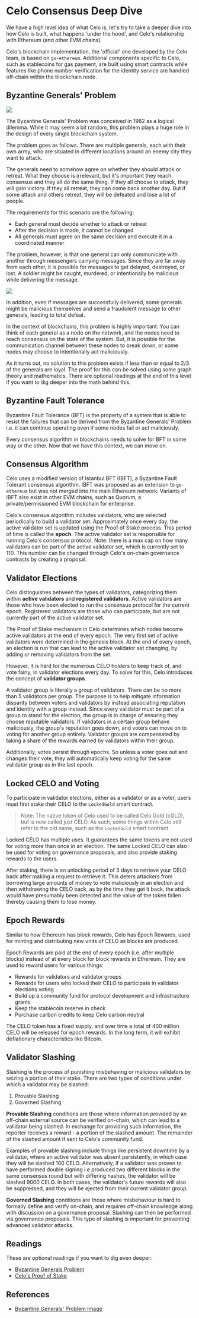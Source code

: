# Celo Consensus Deep Dive

We have a high level idea of what Celo is, let's try to take a deeper dive into how Celo is built, what happens 'under the hood', and Celo's relationship with Ethereum (and other EVM chains).

Celo's blockchain implementation, the 'official' one developed by the Celo team, is based on `go-ethereum`. Additional components specific to Celo, such as stablecoins for gas payment, are built using smart contracts while features like phone number verification for the identity service are handled off-chain within the blockchain node.

## Byzantine Generals' Problem

![](https://i.imgur.com/zB8j69T.png)

The Byzantine Generals' Problem was conceived in 1982 as a logical dilemma. While it may seem a bit random, this problem plays a huge role in the design of every single blockchain system.

The problem goes as follows. There are multiple generals, each with their own army, who are situated in different locations around an enemy city they want to attack.

The generals need to somehow agree on whether they should attack or retreat. What they choose is irrelevant, but it's important they reach consensus and they all do the same thing. If they all choose to attack, they will gain victory. If they all retreat, they can come back another day. But if some attack and others retreat, they will be defeated and lose a lot of people.

The requirements for this scenario are the following:

- Each general must decide whether to attack or retreat
- After the decision is made, it cannot be changed
- All generals must agree on the same decision and execute it in a coordinated manner

The problem, however, is that one general can only communicate with another through messengers carrying messages. Since they are far away from each other, it is possible for messages to get delayed, destroyed, or lost. A soldier might be caught, murdered, or intentionally be malicious while delivering the message.

![](https://i.imgur.com/ZyJ7p1s.png)

In addition, even if messages are successfully delivered, some generals might be malicious themselves and send a fraudulent message to other generals, leading to total defeat.

In the context of blockchains, this problem is highly important. You can think of each general as a node on the network, and the nodes need to reach consensus on the state of the system. But, it is possible for the communication channel between these nodes to break down, or some nodes may choose to intentionally act maliciously.

As it turns out, no solution to this problem exists if less than or equal to 2/3 of the generals are loyal. The proof for this can be solved using some graph theory and mathematics. There are optional readings at the end of this level if you want to dig deeper into the math behind this.

<Quiz questionId="214b91ed-c2a1-4cf8-a2af-550029bbeb1e" />

## Byzantine Fault Tolerance

Byzantine Fault Tolerance (BFT) is the property of a system that is able to resist the failures that can be derived from the Byzantine Generals' Problem i.e. it can continue operating even if some nodes fail or act maliciously.

Every consensus algorithm in blockchains needs to solve for BFT in some way or the other. Now that we have this context, we can move on.

<Quiz questionId="c248857e-c8f5-47f1-8cba-ce71716da823" />

## Consensus Algorithm

Celo uses a modified version of Istanbul BFT (IBFT), a Byzantine Fault Tolerant consensus algorithm. IBFT was proposed as an extension to `go-ethereum` but was not merged into the main Ethereum network. Variants of IBFT also exist in other EVM chains, such as Quorum, a private/permissioned EVM blockchain for enterprise.

Celo's consensus algorithm includes validators, who are selected periodically to build a validator set. Approximately once every day, the active validator set is updated using the Proof of Stake process. This period of time is called the **epoch**. The active validator set is responsible for running Celo's consensus protocol. Note: there is a max cap on how many validators can be part of the active validator set, which is currently set to 110. This number can be changed through Celo's on-chain governance contracts by creating a proposal.

## Validator Elections

Celo distinguishes between the types of validators, categorizing them within **active validators** and **registered validators**. Active validators are those who have been elected to run the consensus protocol for the current epoch. Registered validators are those who can participate, but are not currently part of the active validator set.

The Proof of Stake mechanism in Celo determines which nodes become active validators at the end of every epoch. The very first set of active validators were determined in the genesis block. At the end of every epoch, an election is run that can lead to the active validator set changing, by adding or removing validators from the set.

However, it is hard for the numerous CELO holders to keep track of, and vote fairly, in validator elections every day. To solve for this, Celo introduces the concept of **validator groups**.

A validator group is literally a group of validators. There can be no more than 5 validators per group. The purpose is to help mitigate information disparity between voters and validators by instead associating reputation and identity with a group instead. Since every validator must be part of a group to stand for the election, the group is in charge of ensuring they choose reputable validators. If validators in a certain group behave maliciously, the group's reputation goes down, and voters can move on to voting for another group entirely. Validator groups are compensated by taking a share of the rewards earned by validators within their group.

Additionally, votes persist through epochs. So unless a voter goes out and changes their vote, they will automatically keep voting for the same validator group as in the last epoch.

<Quiz questionId="4f0cfe8f-903a-4b79-93c3-c34a99b1505b" />
<Quiz questionId="8a06f6fc-5621-4591-b1fe-3b8442148620" />

## Locked CELO and Voting

To participate in validator elections, either as a validator or as a voter, users must first stake their CELO to the `LockedGold` smart contract.

> Note: The native token of Celo used to be called Celo Gold (cGLD), but is now called just CELO. As such, some things within Celo still refer to the old name, such as the `LockedGold` smart contract.

Locked CELO has multiple uses. It guarantees the same tokens are not used for voting more than once in an election. The same Locked CELO can also be used for voting on governance proposals, and also provide staking rewards to the users.

After staking, there is an unlocking period of 3 days to retrieve your CELO back after making a request to retrieve it. This deters attackers from borrowing large amounts of money to vote maliciously in an election and then withdrawing the CELO back, as by the time they get it back, the attack would have presumably been detected and the value of the token fallen thereby causing them to lose money.

## Epoch Rewards

Similar to how Ethereum has block rewards, Celo has Epoch Rewards, used for minting and distributing new units of CELO as blocks are produced.

Epoch Rewards are paid at the end of every epoch (i.e. after multiple blocks) instead of at every block for block rewards in Ethereum. They are used to reward users for various things:

- Rewards for validators and validator groups
- Rewards for users who locked their CELO to participate in validator elections voting
- Build up a community fund for protocol development and infrastructure grants
- Keep the stablecoin reserve in check
- Purchase carbon credits to keep Celo carbon neutral

The CELO token has a fixed supply, and over time a total of 400 million CELO will be released for epoch rewards. In the long term, it will exhibit deflationary characteristics like Bitcoin.

## Validator Slashing

Slashing is the process of punishing misbehaving or malicious validators by seizing a portion of their stake. There are two types of conditions under which a validator may be slashed:

1. Provable Slashing
2. Governed Slashing

**Provable Slashing** conditions are those where information provided by an off-chain external source can be verified on-chain, which can lead to a validator being slashed. In exchange for providing such information, the reporter receives a reward - a portion of the slashed amount. The remainder of the slashed amount if sent to Celo's community fund.

Examples of provable slashing include things like persistent downtime by a validator, where an active validator was absent persistently, in which case they will be slashed 100 CELO. Alternatively, if a validator was proven to have performed double signing i.e produced two different blocks in the same consensus round but with differing hashes, the validator will be slashed 9000 CELO. In both cases, the validator's future rewards will also be suppressed, and they will be ejected from their current validator group.

**Governed Slashing** conditions are those where misbehaviour is hard to formally define and verify on-chain, and requires off-chain knowledge along with discussion on a governance proposal. Slashing can then be performed via governance proposals. This type of slashing is important for preventing advanced validator attacks.

<Quiz questionId="aeba473c-0900-420a-83a2-091cd668f988" />

## Readings

These are optional readings if you want to dig even deeper:

- [Byzantine Generals Problem](https://lamport.azurewebsites.net/pubs/byz.pdf)
- [Celo's Proof of Stake](https://docs.celo.org/celo-codebase/protocol/proof-of-stake)

## References

- [Byzantine Generals' Problem Image](https://academy.moralis.io/wp-content/uploads/2021/06/maxresdefault-2-1.jpg)

<SubmitQuiz />
